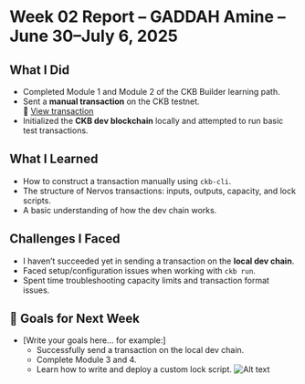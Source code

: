 # Week 02 Report – GADDAH Amine – June 30–July 6, 2025

## What I Did
- Completed Module 1 and Module 2 of the CKB Builder learning path.
- Sent a **manual transaction** on the CKB testnet.  
  🔗 [View transaction](#)
- Initialized the **CKB dev blockchain** locally and attempted to run basic test transactions.

## What I Learned
- How to construct a transaction manually using `ckb-cli`.
- The structure of Nervos transactions: inputs, outputs, capacity, and lock scripts.
- A basic understanding of how the dev chain works.

## Challenges I Faced
- I haven’t succeeded yet in sending a transaction on the **local dev chain**.
- Faced setup/configuration issues when working with `ckb run`.
- Spent time troubleshooting capacity limits and transaction format issues.

## 🎯 Goals for Next Week
- [Write your goals here... for example:]
  - Successfully send a transaction on the local dev chain.
  - Complete Module 3 and 4.
  - Learn how to write and deploy a custom lock script.
![Alt text](./images/Storing_Data.png)

